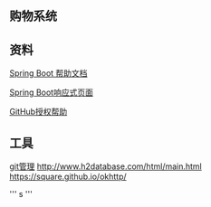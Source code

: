 ## 购物系统

## 资料

[Spring Boot 帮助文档](https://spring.io/guides)

[Spring Boot响应式页面](https://spring.io/guides/gs/serving-web-content/)

[GitHub授权帮助](https://developer.github.com/apps/building-oauth-apps/creating-an-oauth-app/)

## 工具
[git管理](https://git-scm.com/download/win)
http://www.h2database.com/html/main.html
https://square.github.io/okhttp/


'''
s
'''